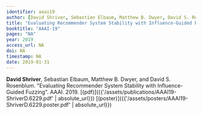 ```yaml
---
identifier: aaai19
author: [David Shriver, Sebastian Elbaum, Matthew B. Dwyer, David S. Rosenblum]
title: "Evaluating Recommender System Stability with Influence-Guided Fuzzing"
booktitle: "AAAI-19"
pages: "NA"
year: 2019
access_url: NA
doi: NA
timestamp: NA
date: 2019-01-31
---
```


**David Shriver**, Sebastian Elbaum, Matthew B. Dwyer, and David S. Rosenblum. "Evaluating Recommender System Stability with Influence-Guided Fuzzing". AAAI. 2019. [(pdf)]({{'/assets/publications/AAAI19-ShriverD.6229.pdf' | absolute_url}}) [(poster)]({{'/assets/posters/AAAI19-ShriverD.6229.poster.pdf' | absolute_url}})